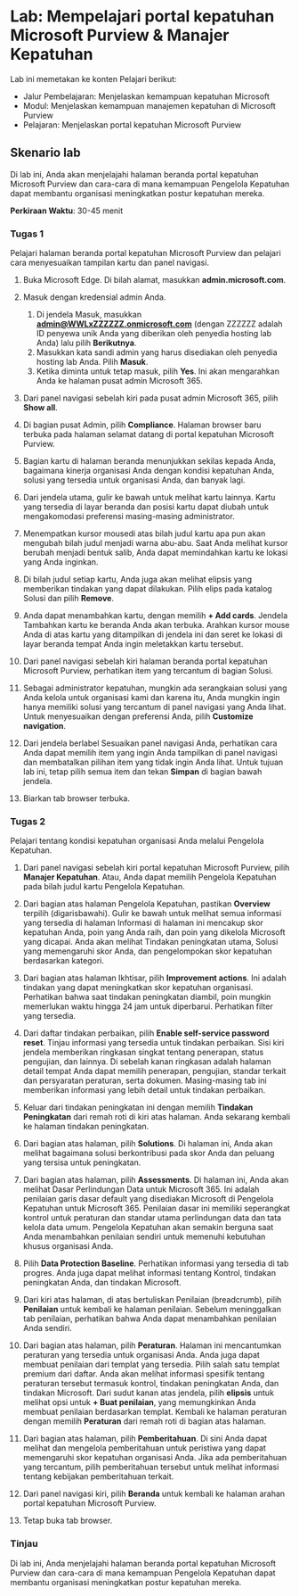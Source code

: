 <!---
---
Lab: Judul: 'Jelajahi Portal kepatuhan Microsoft Purview & Compliance Manager' Jalur Pembelajaran/Modul/Pelajaran: 'Jalur Pembelajaran: Menjelaskan kemampuan kepatuhan Microsoft; Modul 2: Menjelaskan kemampuan manajemen kepatuhan di Microsoft Purview; Pelajaran 2: Jelaskan portal kepatuhan Microsoft Purview'
---
--->

# Lab: Mempelajari portal kepatuhan Microsoft Purview & Manajer Kepatuhan

Lab ini memetakan ke konten Pelajari berikut:

- Jalur Pembelajaran: Menjelaskan kemampuan kepatuhan Microsoft
- Modul: Menjelaskan kemampuan manajemen kepatuhan di Microsoft Purview
- Pelajaran: Menjelaskan portal kepatuhan Microsoft Purview

## Skenario lab

Di lab ini, Anda akan menjelajahi halaman beranda portal kepatuhan Microsoft Purview dan cara-cara di mana kemampuan Pengelola Kepatuhan dapat membantu organisasi meningkatkan postur kepatuhan mereka.

**Perkiraan Waktu**: 30-45 menit

### Tugas 1

Pelajari halaman beranda portal kepatuhan Microsoft Purview dan pelajari cara menyesuaikan tampilan kartu dan panel navigasi.

1. Buka Microsoft Edge. Di bilah alamat, masukkan **admin.microsoft.com**.
1. Masuk dengan kredensial admin Anda.
    1. Di jendela Masuk, masukkan **admin@WWLxZZZZZZ.onmicrosoft.com** (dengan ZZZZZZ adalah ID penyewa unik Anda yang diberikan oleh penyedia hosting lab Anda) lalu pilih **Berikutnya**.
    1. Masukkan kata sandi admin yang harus disediakan oleh penyedia hosting lab Anda. Pilih **Masuk**.
    1. Ketika diminta untuk tetap masuk, pilih **Yes**. Ini akan mengarahkan Anda ke halaman pusat admin Microsoft 365.

1. Dari panel navigasi sebelah kiri pada pusat admin Microsoft 365, pilih **Show all**.

1. Di bagian pusat Admin, pilih **Compliance**.  Halaman browser baru terbuka pada halaman selamat datang di portal kepatuhan Microsoft Purview.  

1. Bagian kartu di halaman beranda menunjukkan sekilas kepada Anda, bagaimana kinerja organisasi Anda dengan kondisi kepatuhan Anda, solusi yang tersedia untuk organisasi Anda, dan banyak lagi.

1. Dari jendela utama, gulir ke bawah untuk melihat kartu lainnya. Kartu yang tersedia di layar beranda dan posisi kartu dapat diubah untuk mengakomodasi preferensi masing-masing administrator.  

1. Menempatkan kursor mousedi atas bilah judul kartu apa pun akan mengubah bilah judul menjadi warna abu-abu.  Saat Anda melihat kursor berubah menjadi bentuk salib, Anda dapat memindahkan kartu ke lokasi yang Anda inginkan.

1. Di bilah judul setiap kartu, Anda juga akan melihat elipsis yang memberikan tindakan yang dapat dilakukan.  Pilih elips pada katalog Solusi dan pilih **Remove**.

1. Anda dapat menambahkan kartu, dengan memilih **+ Add cards**.  Jendela Tambahkan kartu ke beranda Anda akan terbuka.  Arahkan kursor mouse Anda di atas kartu yang ditampilkan di jendela ini dan seret ke lokasi di layar beranda tempat Anda ingin meletakkan kartu tersebut.

1. Dari panel navigasi sebelah kiri halaman beranda portal kepatuhan Microsoft Purview, perhatikan item yang tercantum di bagian Solusi.  

1. Sebagai administrator kepatuhan, mungkin ada serangkaian solusi yang Anda kelola untuk organisasi kami dan karena itu, Anda mungkin ingin hanya memiliki solusi yang tercantum di panel navigasi yang Anda lihat. Untuk menyesuaikan dengan preferensi Anda, pilih **Customize navigation**.  

1. Dari jendela berlabel Sesuaikan panel navigasi Anda, perhatikan cara Anda dapat memilih item yang ingin Anda tampilkan di panel navigasi dan membatalkan pilihan item yang tidak ingin Anda lihat. Untuk tujuan lab ini, tetap pilih semua item dan tekan **Simpan** di bagian bawah jendela.  

1. Biarkan tab browser terbuka.

### Tugas 2

Pelajari tentang kondisi kepatuhan organisasi Anda melalui Pengelola Kepatuhan.

1. Dari panel navigasi sebelah kiri portal kepatuhan Microsoft Purview, pilih **Manajer Kepatuhan**.  Atau, Anda dapat memilih Pengelola Kepatuhan pada bilah judul kartu Pengelola Kepatuhan.

1. Dari bagian atas halaman Pengelola Kepatuhan, pastikan **Overview** terpilih (digarisbawahi). Gulir ke bawah untuk melihat semua informasi yang tersedia di halaman  Informasi di halaman ini mencakup skor kepatuhan Anda, poin yang Anda raih, dan poin yang dikelola Microsoft yang dicapai.   Anda akan melihat Tindakan peningkatan utama, Solusi yang memengaruhi skor Anda, dan pengelompokan skor kepatuhan berdasarkan kategori.

1. Dari bagian atas halaman Ikhtisar, pilih **Improvement actions**.  Ini adalah tindakan yang dapat meningkatkan skor kepatuhan organisasi. Perhatikan bahwa saat tindakan peningkatan diambil, poin mungkin memerlukan waktu hingga 24 jam untuk diperbarui.  Perhatikan filter yang tersedia.

1. Dari daftar tindakan perbaikan, pilih **Enable self-service password reset**.  Tinjau informasi yang tersedia untuk tindakan perbaikan.  Sisi kiri jendela memberikan ringkasan singkat tentang penerapan, status pengujian, dan lainnya. Di sebelah kanan ringkasan adalah halaman detail tempat Anda dapat memilih penerapan, pengujian, standar terkait dan persyaratan peraturan, serta dokumen. Masing-masing tab ini memberikan informasi yang lebih detail untuk tindakan perbaikan.

1. Keluar dari tindakan peningkatan ini dengan memilih **Tindakan Peningkatan** dari remah roti di kiri atas halaman.  Anda sekarang kembali ke halaman tindakan peningkatan.

1. Dari bagian atas halaman, pilih **Solutions**. Di halaman ini, Anda akan melihat bagaimana solusi berkontribusi pada skor Anda dan peluang yang tersisa untuk peningkatan.

1. Dari bagian atas halaman, pilih **Assessments**. Di halaman ini, Anda akan melihat Dasar Perlindungan Data untuk Microsoft 365.  Ini adalah penilaian garis dasar default yang disediakan Microsoft di Pengelola Kepatuhan untuk Microsoft 365.  Penilaian dasar ini memiliki seperangkat kontrol untuk peraturan dan standar utama perlindungan data dan tata kelola data umum. Pengelola Kepatuhan akan semakin berguna saat Anda menambahkan penilaian sendiri untuk memenuhi kebutuhan khusus organisasi Anda.

1. Pilih **Data Protection Baseline**.  Perhatikan informasi yang tersedia di tab progres. Anda juga dapat melihat informasi tentang Kontrol, tindakan peningkatan Anda, dan tindakan Microsoft.  

1. Dari kiri atas halaman, di atas bertuliskan Penilaian (breadcrumb), pilih **Penilaian** untuk kembali ke halaman penilaian.  Sebelum meninggalkan tab penilaian, perhatikan bahwa Anda dapat menambahkan penilaian Anda sendiri.

1. Dari bagian atas halaman, pilih **Peraturan**.  Halaman ini mencantumkan peraturan yang tersedia untuk organisasi Anda. Anda juga dapat membuat penilaian dari templat yang tersedia.  Pilih salah satu templat premium dari daftar.  Anda akan melihat informasi spesifik tentang peraturan tersebut termasuk kontrol, tindakan peningkatan Anda, dan tindakan Microsoft.  Dari sudut kanan atas jendela, pilih **elipsis** untuk melihat opsi untuk **+ Buat penilaian**, yang memungkinkan Anda membuat penilaian berdasarkan templat.  Kembali ke halaman peraturan dengan memilih **Peraturan** dari remah roti di bagian atas halaman.

1. Dari bagian atas halaman, pilih **Pemberitahuan**.   Di sini Anda dapat melihat dan mengelola pemberitahuan untuk peristiwa yang dapat memengaruhi skor kepatuhan organisasi Anda.  Jika ada pemberitahuan yang tercantum, pilih pemberitahuan tersebut untuk melihat informasi tentang kebijakan pemberitahuan terkait.

1. Dari panel navigasi kiri, pilih **Beranda** untuk kembali ke halaman arahan portal kepatuhan Microsoft Purview.

1. Tetap buka tab browser.

### Tinjau

Di lab ini, Anda menjelajahi halaman beranda portal kepatuhan Microsoft Purview dan cara-cara di mana kemampuan Pengelola Kepatuhan dapat membantu organisasi meningkatkan postur kepatuhan mereka.

